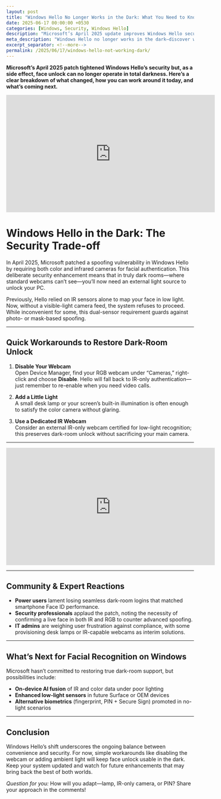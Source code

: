 ```yaml
---
layout: post
title: "Windows Hello No Longer Works in the Dark: What You Need to Know"
date: 2025-06-17 00:00:00 +0530
categories: [Windows, Security, Windows Hello]
description: "Microsoft’s April 2025 update improves Windows Hello security but disables face unlock in low-light conditions. Here’s what changed, workarounds, and what’s next."
meta_description: "Windows Hello no longer works in the dark—discover why Microsoft made this change, how to restore dark-room unlock, and what’s on the horizon for face recognition."
excerpt_separator: <!--more-->
permalink: /2025/06/17/windows-hello-not-working-dark/
---
```


**Microsoft’s April 2025 patch tightened Windows Hello’s security but, as a side effect, face unlock can no longer operate in total darkness. Here’s a clear breakdown of what changed, how you can work around it today, and what’s coming next.**

<!-- Main-page video -->
<div class="video-embed">
  <iframe
    width="560" height="315"
    src="https://www.youtube.com/embed/8sv8ddGr4f4"
    title="Windows Hello Face Unlock No Longer Works in the Dark"
    frameborder="0"
    allow="accelerometer; autoplay; clipboard-write; encrypted-media; gyroscope; picture-in-picture"
    allowfullscreen>
  </iframe>
</div>

<!--more-->

# Windows Hello in the Dark: The Security Trade-off

In April 2025, Microsoft patched a spoofing vulnerability in Windows Hello by requiring both color and infrared cameras for facial authentication. This deliberate security enhancement means that in truly dark rooms—where standard webcams can’t see—you’ll now need an external light source to unlock your PC.  

Previously, Hello relied on IR sensors alone to map your face in low light. Now, without a visible-light camera feed, the system refuses to proceed. While inconvenient for some, this dual-sensor requirement guards against photo- or mask-based spoofing.

---

## Quick Workarounds to Restore Dark-Room Unlock

1. **Disable Your Webcam**  
   Open Device Manager, find your RGB webcam under “Cameras,” right-click and choose **Disable**. Hello will fall back to IR-only authentication—just remember to re-enable when you need video calls.  

2. **Add a Little Light**  
   A small desk lamp or your screen’s built-in illumination is often enough to satisfy the color camera without glaring.  

3. **Use a Dedicated IR Webcam**  
   Consider an external IR-only webcam certified for low-light recognition; this preserves dark-room unlock without sacrificing your main camera.

---

<!-- Mid-post video -->
<div class="video-embed">
  <iframe
    width="560" height="315"
    src="https://www.youtube.com/embed/28Y2VnA09Y0"
    title="It's a Feature, Not a Bug: Windows Hello Dark Mode Explained"
    frameborder="0"
    allow="accelerometer; autoplay; clipboard-write; encrypted-media; gyroscope; picture-in-picture"
    allowfullscreen>
  </iframe>
</div>

---

## Community & Expert Reactions

- **Power users** lament losing seamless dark-room logins that matched smartphone Face ID performance.  
- **Security professionals** applaud the patch, noting the necessity of confirming a live face in both IR and RGB to counter advanced spoofing.  
- **IT admins** are weighing user frustration against compliance, with some provisioning desk lamps or IR-capable webcams as interim solutions.

---

## What’s Next for Facial Recognition on Windows

Microsoft hasn’t committed to restoring true dark-room support, but possibilities include:

- **On-device AI fusion** of IR and color data under poor lighting  
- **Enhanced low-light sensors** in future Surface or OEM devices  
- **Alternative biometrics** (fingerprint, PIN + Secure Sign) promoted in no-light scenarios

---

## Conclusion

Windows Hello’s shift underscores the ongoing balance between convenience and security. For now, simple workarounds like disabling the webcam or adding ambient light will keep face unlock usable in the dark. Keep your system updated and watch for future enhancements that may bring back the best of both worlds.

*Question for you:* How will you adapt—lamp, IR-only camera, or PIN? Share your approach in the comments!
